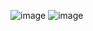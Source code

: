 ![image](https://github.com/user-attachments/assets/0378790e-b651-4a09-83d1-83054a647bda)
![image](https://github.com/user-attachments/assets/03dba968-4042-4d38-be5e-a053bd5e5dbf)

